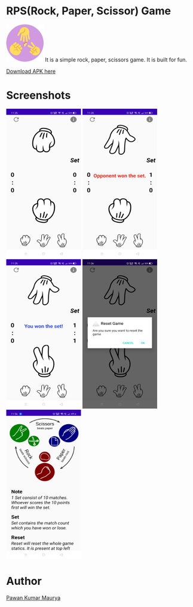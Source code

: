 # RPS(Rock, Paper, Scissor) Game
<img width="100" height="100" alt="cReddit" src="https://github.com/pawanabc59/RPS-Game/blob/master/screenshots/rps_logo_circle.png">
It is a simple rock, paper, scissors game. It is built for fun.

<a href="https://github.com/pawanabc59/RPS-Game/blob/master/app/release/app-release.apk?raw=true"> Download APK here </a>

# Screenshots	
<img width="200" height="400" alt="img" src="https://github.com/pawanabc59/RPS-Game/blob/master/screenshots/ss1.jpg">		<img width="200" height="400" alt="img" src="https://github.com/pawanabc59/RPS-Game/blob/master/screenshots/ss2.jpg">   		<img width="200" height="400" alt="img" src="https://github.com/pawanabc59/RPS-Game/blob/master/screenshots/ss3.jpg">		<img width="200" height="400" alt="img" src="https://github.com/pawanabc59/RPS-Game/blob/master/screenshots/ss4.jpg">   <img width="200" height="400" alt="img" src="https://github.com/pawanabc59/RPS-Game/blob/master/screenshots/ss5.jpg">
    
# Author
  [Pawan Kumar Maurya](https://github.com/pawanabc59)
